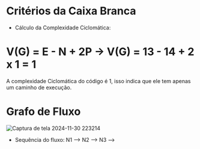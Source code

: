 # Critérios da Caixa Branca
- Cálculo da Complexidade Ciclomática:
# V(G) = E - N + 2P  ->  V(G) = 13 - 14 + 2 x 1 = 1
A complexidade Ciclomática do código é 1, isso indica que ele tem apenas um caminho de execução.
# Grafo de Fluxo
![Captura de tela 2024-11-30 223214](https://github.com/user-attachments/assets/edf4ae96-ecff-4aa0-a57b-b3ed3caafb14)
- Sequência do fluxo:
N1 --> N2 --> N3 -->
